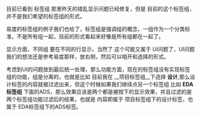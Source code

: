 目前已看到 标签组 那里昨天的错乱显示问题已经修复，但是 目前的这个标签组，并不是我们希望的标签组的形式。 

易度的标签组的例子我们也给了，标签组是强调组的概念，一组作为一个分类标准，不是所有组一起，目前的形式看起来好像是所有组都在一起了。

显示方面，不同组 要在不同的行显示，当然了 这个可能又属于 UI问题了，UI问题 我们的想法还是参考易度那样，放右侧，然后可以咱开和选择的形式。

考虑到UI的问题放到最后统一处理，那么功能方面，现在的标签组没有实现标签组的功能，组是分离的，也就是比如 目前我在  __项目标签组__下选择 **设计**,那么设计标签的内容就被过滤出来，但这个时候如果我们继续点另一个标签组 比如 **EDA标签组** 下面的ADS，那么效果应该是两个都是被按下的显示效果，并且过滤的是两个标签组功能过滤后的结果，也就是 内容即属于 项目标签组下的设计标签，也属于 EDA标签组下的ADS标签。
